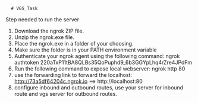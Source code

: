       # VGS_Task
Step needed to run the server
1. Download the ngrok ZIP file.
2. Unzip the ngrok.exe file.
3. Place the ngrok.exe in a folder of your choosing.
4. Make sure the folder is in your PATH environment variable
5. Authenticate your ngrok agent using the following command:      ngrok authtoken 220aTxP11tBA8QLBs35QoPuphd9_6b3GGYpLhq4rZre4JPdFm
6. Run the following command to expose local webserver:       ngrok http 80
7. use the forwarding link to forward the localhost:   http://73a5df64204c.ngrok.io ==> http://localhost:80 
8. configure inbound and outbound routes, use your server for inbound route and vgs server for outbound routes.